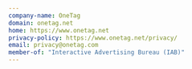 ```yaml
---
company-name: OneTag
domain: onetag.net
home: https://www.onetag.net
privacy-policy: https://www.onetag.net/privacy/
email: privacy@onetag.com
member-of: "Interactive Advertising Bureau (IAB)"
---
```




